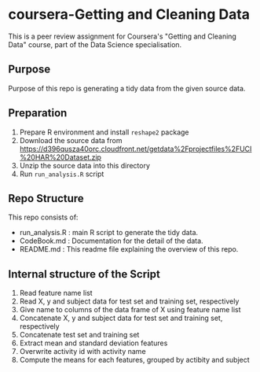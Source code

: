 coursera-Getting and Cleaning Data
==================================

This is a peer review assignment for Coursera's "Getting and Cleaning Data" course, part of the Data Science specialisation.

Purpose
-------
Purpose of this repo is generating a tidy data from the given source data.

Preparation
-----------

1. Prepare R environment and install `reshape2` package
2. Download the source data from https://d396qusza40orc.cloudfront.net/getdata%2Fprojectfiles%2FUCI%20HAR%20Dataset.zip
3. Unzip the source data into this directory
4. Run `run_analysis.R` script


Repo Structure
--------------
This repo consists of:

- run_analysis.R : main R script to generate the tidy data.
- CodeBook.md : Documentation for the detail of the data.
- README.md : This readme file explaining the overview of this repo.

Internal structure of the Script
--------------------------------
1. Read feature name list
2. Read X, y and subject data for test set and training set, respectively
3. Give name to columns of the data frame of X using feature name list
4. Concatenate X, y and subject data for test set and training set, respectively
5. Concatenate test set and training set
6. Extract mean and standard deviation features
7. Overwrite activity id with activity name
8. Compute the means for each features, grouped by actibity and subject

